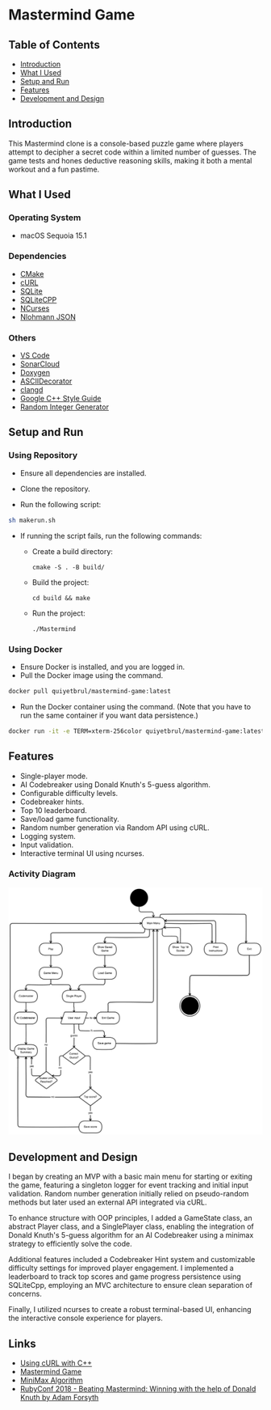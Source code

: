 # Mastermind Game

## Table of Contents

- [Introduction](#introduction)
- [What I Used](#what-i-used)
- [Setup and Run](#setup-and-run)
- [Features](#features)
- [Development and Design](#development-and-design)

## Introduction

This Mastermind clone is a console-based puzzle game where players attempt to decipher a secret code within a limited number of guesses. The game tests and hones deductive reasoning skills, making it both a mental workout and a fun pastime.

## What I Used

### Operating System

- macOS Sequoia 15.1

### Dependencies

- [CMake](https://cmake.org/)
- [cURL](https://curl.se/libcurl/c/)
- [SQLite](https://www.sqlite.org/index.html)
- [SQLiteCPP](https://github.com/SRombauts/SQLiteCpp)
- [NCurses](https://invisible-island.net/ncurses/)
- [Nlohmann JSON](https://github.com/nlohmann/json)

### Others

- [VS Code](https://code.visualstudio.com/)
- [SonarCloud](https://sonarcloud.io/)
- [Doxygen](https://www.doxygen.nl/index.html)
- [ASCIIDecorator](https://marketplace.visualstudio.com/items?itemName=helixquar.asciidecorator)
- [clangd](https://marketplace.visualstudio.com/items?itemName=llvm-vs-code-extensions.vscode-clangd)
- [Google C++ Style Guide](https://google.github.io/styleguide/cppguide.html)
- [Random Integer Generator](https://www.random.org/clients/http/api/)

## Setup and Run

### Using Repository

- Ensure all dependencies are installed.

- Clone the repository.

- Run the following script:

```bash
sh makerun.sh
```

- If running the script fails, run the following commands:

  <ul>
    <li>
      Create a build directory:
    </li>
    <pre><code>cmake -S . -B build/</code></pre>
    <li>
      Build the project:
    </li>
    <pre><code>cd build && make</code></pre>
    <li>
    Run the project:
    </li>
    <pre><code>./Mastermind</code></pre>
  </ul>

### Using Docker

- Ensure Docker is installed, and you are logged in.
- Pull the Docker image using the command.

```bash
docker pull quiyetbrul/mastermind-game:latest
```

- Run the Docker container using the command. (Note that you have to run the same container if you want data persistence.)

```bash
docker run -it -e TERM=xterm-256color quiyetbrul/mastermind-game:latest
```

## Features

- Single-player mode.
- AI Codebreaker using Donald Knuth's 5-guess algorithm.
- Configurable difficulty levels.
- Codebreaker hints.
- Top 10 leaderboard.
- Save/load game functionality.
- Random number generation via Random API using cURL.
- Logging system.
- Input validation.
- Interactive terminal UI using ncurses.

### Activity Diagram

![Activity Diagram](/assets/activity_diagram.png)

## Development and Design

I began by creating an MVP with a basic main menu for starting or exiting the game, featuring a singleton logger for event tracking and initial input validation. Random number generation initially relied on pseudo-random methods but later used an external API integrated via cURL.

To enhance structure with OOP principles, I added a GameState class, an abstract Player class, and a SinglePlayer class, enabling the integration of Donald Knuth's 5-guess algorithm for an AI Codebreaker using a minimax strategy to efficiently solve the code.

Additional features included a Codebreaker Hint system and customizable difficulty settings for improved player engagement. I implemented a leaderboard to track top scores and game progress persistence using SQLiteCpp, employing an MVC architecture to ensure clean separation of concerns.

Finally, I utilized ncurses to create a robust terminal-based UI, enhancing the interactive console experience for players.

## Links

- [Using cURL with C++](https://terminalroot.com/using-curl-with-cpp/)
- [Mastermind Game](https://en.wikipedia.org/wiki/Mastermind_(board_game))
- [MiniMax Algorithm](https://en.wikipedia.org/wiki/Minimax)
- [RubyConf 2018 - Beating Mastermind: Winning with the help of Donald Knuth by Adam Forsyth](https://www.youtube.com/watch?v=Okm_t5T1PiA&ab_channel=Confreaks)
